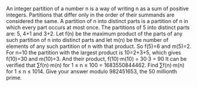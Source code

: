 
An integer partition of a number n is a way of writing n as a sum of positive integers.
Partitions that differ only in the order of their summands are considered the same.
A partition of n into distinct parts is a partition of n in which every part occurs at most once.
The partitions of 5 into distinct parts are:
5, 4+1 and 3+2.
Let f(n) be the maximum product of the parts of any such partition of n into distinct parts and let m(n) be the number of elements of any such partition of n with that product.
So f(5)=6 and m(5)=2.
For n=10 the partition with the largest product is 10=2+3+5, which gives f(10)=30 and m(10)=3.
And their product, f(10)&#183;m(10) = 30&#183;3 = 90
It can be verified that
&#8721;f(n)&#183;m(n) for 1 &#8804; n &#8804; 100 = 1683550844462.
Find &#8721;f(n)&#183;m(n) for 1 &#8804; n &#8804; 1014.
Give your answer modulo 982451653, the 50 millionth prime.
